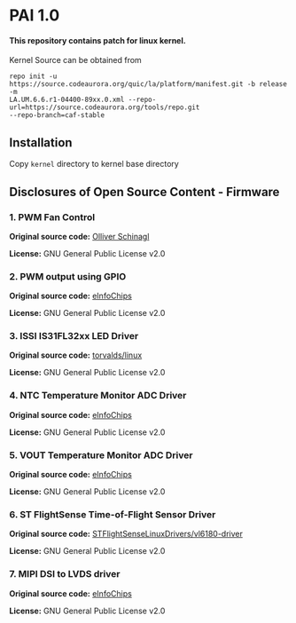 # PAI 1.0
#### This repository contains patch for linux kernel.

Kernel Source can be obtained from
```
repo init -u https://source.codeaurora.org/quic/la/platform/manifest.git -b release -m 
LA.UM.6.6.r1-04400-89xx.0.xml --repo-url=https://source.codeaurora.org/tools/repo.git 
--repo-branch=caf-stable
```
## Installation
Copy `kernel` directory to kernel base directory

## Disclosures of Open Source Content - Firmware
### 1. PWM Fan Control
   **Original source code:** [Olliver Schinagl](https://lore.kernel.org/patchwork/patch/612159/)

   **License:** GNU General Public License v2.0

### 2. PWM output using GPIO
   **Original source code:** [eInfoChips](https://www.einfochips.com/)

   **License:** GNU General Public License v2.0
### 3. ISSI IS31FL32xx LED Driver
   **Original source code:** [torvalds/linux](https://github.com/torvalds/linux/tree/master/drivers/leds)
   
   **License:** GNU General Public License v2.0
### 4. NTC Temperature Monitor ADC Driver
   **Original source code:** [eInfoChips](https://www.einfochips.com/)
   
   **License:** GNU General Public License v2.0
### 5. VOUT Temperature Monitor ADC Driver
   **Original source code:** [eInfoChips](https://www.einfochips.com/)
   
   **License:** GNU General Public License v2.0
### 6. ST FlightSense Time-of-Flight Sensor Driver
   **Original source code:** [STFlightSenseLinuxDrivers/vl6180-driver
](https://github.com/STFlightSenseLinuxDrivers/vl6180-driver)
   
   **License:** GNU General Public License v2.0
### 7. MIPI DSI to LVDS driver
   **Original source code:** [eInfoChips](https://www.einfochips.com/)
   
   **License:** GNU General Public License v2.0

